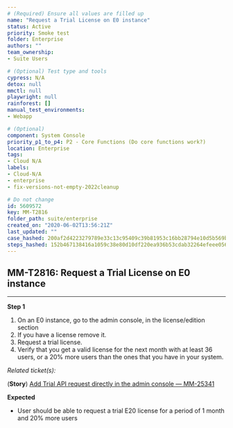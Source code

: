 ```yaml
---
# (Required) Ensure all values are filled up
name: "Request a Trial License on E0 instance"
status: Active
priority: Smoke test
folder: Enterprise
authors: ""
team_ownership: 
- Suite Users

# (Optional) Test type and tools
cypress: N/A
detox: null
mmctl: null
playwright: null
rainforest: []
manual_test_environments: 
- Webapp

# (Optional)
component: System Console
priority_p1_to_p4: P2 - Core Functions (Do core functions work?)
location: Enterprise
tags: 
- Cloud N/A
labels: 
- Cloud-N/A
- enterprise
- fix-versions-not-empty-2022cleanup

# Do not change
id: 5609572
key: MM-T2816
folder_path: suite/enterprise
created_on: "2020-06-02T13:56:21Z"
last_updated: ""
case_hashed: 200af2d4223279789e33c13c95409c39b81953c16bb28794e10d5b569bcd7e4afb7682b7ba1d4de64d152b6eafd00884
steps_hashed: 152b467138416a1059c38e80d10df220ea936b53cdab32264efeee056dbdd138bd0dd53cf02391b4a4316c25cc4c3c49
---
```


## MM-T2816: Request a Trial License on E0 instance

---

**Step 1**

1. On an E0 instance, go to the admin console, in the license/edition section
2. If you have a license remove it.
3. Request a trial license.
4. Verify that you get a valid license for the next month with at least 36 users, or a 20% more users than the ones that you have in your system.

_Related ticket(s):_

(**Story**) [Add Trial API request directly in the admin console — MM-25341](https://mattermost.atlassian.net/browse/MM-25341)

**Expected**

- User should be able to request a trial E20 license for a period of 1 month and 20% more users
